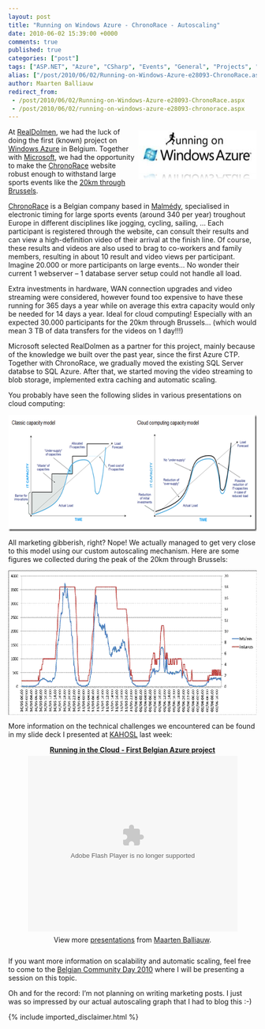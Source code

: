 ```yaml
---
layout: post
title: "Running on Windows Azure - ChronoRace - Autoscaling"
date: 2010-06-02 15:39:00 +0000
comments: true
published: true
categories: ["post"]
tags: ["ASP.NET", "Azure", "CSharp", "Events", "General", "Projects", "Scalability", "Azure Database", "Webfarm"]
alias: ["/post/2010/06/02/Running-on-Windows-Azure-e28093-ChronoRace.aspx", "/post/2010/06/02/running-on-windows-azure-e28093-chronorace.aspx"]
author: Maarten Balliauw
redirect_from:
 - /post/2010/06/02/Running-on-Windows-Azure-e28093-ChronoRace.aspx
 - /post/2010/06/02/running-on-windows-azure-e28093-chronorace.aspx
---
```

<p><a href="http://www.chronorace.be" target="_blank"><img style="border-bottom: 0px; border-left: 0px; margin: 5px 0px 5px 5px; display: inline; border-top: 0px; border-right: 0px" title="image" border="0" alt="image" align="right" src="/images/image_48.png" width="240" height="99" /></a> At <a href="http://www.realdolmen.com" target="_blank">RealDolmen</a>, we had the luck of doing the first (known) project on <a href="http://www.azure.com" target="_blank">Windows Azure</a> in Belgium. Together with <a href="http://www.microsoft.com" target="_blank">Microsoft</a>, we had the opportunity to make the <a href="http://www.chronorace.be" target="_blank">ChronoRace</a> website robust enough to withstand large sports events like the <a href="http://www.20km.be/" target="_blank">20km through Brussels</a>.</p>  <p><a href="http://www.chronorace.be">ChronoRace</a> <a href="http://www.chronorace.be/"></a>is a Belgian company based in <a href="http://www.malmedy.be/" target="_blank">Malmédy</a>, specialised in electronic timing for large sports events (around 340 per year) troughout Europe in different disciplines like jogging, cycling, sailing, … Each participant is registered through the website, can consult their results and can view a high-definition video of their arrival at the finish line. Of course, these results and videos are also used to brag to co-workers and family members, resulting in about 10 result and video views per participant. Imagine 20.000 or more participants on large events… No wonder their current 1 webserver – 1 database server setup could not handle all load.</p>  <p>Extra investments in hardware, WAN connection upgrades and video streaming were considered, however found too expensive to have these running for 365 days a year while on average this extra capacity would only be needed for 14 days a year. Ideal for cloud computing! Especially with an expected 30.000 participants for the 20km through Brussels... (which would mean 3 TB of data transfers for the videos on 1 day!!!)</p>  <p>Microsoft selected RealDolmen as a partner for this project, mainly because of the knowledge we built over the past year, since the first Azure CTP. Together with ChronoRace, we gradually moved the existing SQL Server databse to SQL Azure. After that, we started moving the video streaming to blob storage, implemented extra caching and automatic scaling.</p>  <p>You probably have seen the following slides in various presentations on cloud computing:</p>  <p><a href="/images/image_49.png"><img style="border-bottom: 0px; border-left: 0px; display: block; float: none; margin-left: auto; border-top: 0px; margin-right: auto; border-right: 0px" title="Capacity cloud computing" border="0" alt="Capacity cloud computing" src="/images/image_thumb_21.png" width="644" height="236" /></a> </p>  <p>All marketing gibberish, right? Nope! We actually managed to get very close to this model using our custom autoscaling mechanism. Here are some figures we collected during the peak of the 20km through Brussels:</p>  <p><a href="/images/clip_image002.gif"><img style="border-bottom: 0px; border-left: 0px; display: block; float: none; margin-left: auto; border-top: 0px; margin-right: auto; border-right: 0px" title="Windows Azure Auto Scaling" border="0" alt="Windows Azure Auto Scaling" src="/images/clip_image002_thumb.gif" width="640" height="292" /></a></p>  <p>More information on the technical challenges we encountered can be found in my slide deck I presented at <a href="http://www.kahosl.be" target="_blank">KAHOSL</a> last week:</p>

<div style="width:100%;text-align:center;" id="__ss_4311983"><strong style="display:block;margin:12px 0 4px"><a href="http://www.slideshare.net/maartenba/running-in-the-cloud-first-belgian-azure-project" title="Running in the Cloud - First Belgian Azure project">Running in the Cloud - First Belgian Azure project</a></strong><object id="__sse4311983" width="425" height="355"><param name="movie" value="http://static.slidesharecdn.com/swf/ssplayer2.swf?doc=cusersmblrq67desktoprunninginthecloud-chronorace-100526032547-phpapp02&stripped_title=running-in-the-cloud-first-belgian-azure-project" /><param name="allowFullScreen" value="true"/><param name="allowScriptAccess" value="always"/><embed name="__sse4311983" src="http://static.slidesharecdn.com/swf/ssplayer2.swf?doc=cusersmblrq67desktoprunninginthecloud-chronorace-100526032547-phpapp02&stripped_title=running-in-the-cloud-first-belgian-azure-project" type="application/x-shockwave-flash" allowscriptaccess="always" allowfullscreen="true" width="425" height="355"></embed></object><div style="padding:5px 0 12px">View more <a href="http://www.slideshare.net/">presentations</a> from <a href="http://www.slideshare.net/maartenba">Maarten Balliauw</a>.</div></div>
  <p>If you want more information on scalability and automatic scaling, feel free to come to the <a href="http://www.communityday.be" target="_blank">Belgian Community Day 2010</a> where I will be presenting a session on this topic.</p>  <p>Oh and for the record: I’m not planning on writing marketing posts. I just was so impressed by our actual autoscaling graph that I had to blog this :-)</p>

{% include imported_disclaimer.html %}

